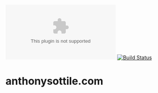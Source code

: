 [![Build Status](https://dev.azure.com/asottile/asottile/_apis/build/status/asottile.anthonysottile.com?branchName=real_master)](https://dev.azure.com/asottile/asottile/_build/latest?definitionId=40&branchName=real_master)
[![Build Status](https://github.com/asottile/anthonysottile.com/workflows/deploy/badge.svg)](https://github.com/asottile/anthonysottile.com/actions)

anthonysottile.com
==================
